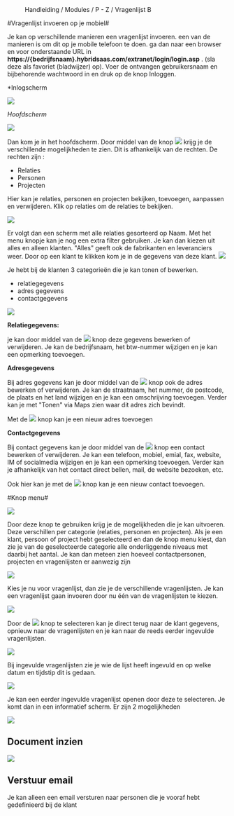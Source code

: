 <properties>
	<page>
		<title>Vragenlijst invoeren</title>
	</page>
	<menu>
		<position>Handleiding / Modules / P - Z / Vragenlijst</position> 
		<title>Vragenlijst invoeren</title>
	<sort>B</sort>
	</menu>
</properties>


#Vragenlijst invoeren op je mobiel#

<description>Je kan op verschillende manieren een vragenlijst invoeren. een van de manieren is om dit op je mobile telefoon te doen. ga dan naar een browser en voor onderstaande URL in **https://{bedrijfsnaam}.hybridsaas.com/extranet/login/login.asp** . (sla deze als favoriet (bladwijzer) op). </description>
Voer de ontvangen gebruikersnaam en bijbehorende wachtwoord in en druk op de knop Inloggen.  

*Inlogscherm

![](images/mob-inlog.jpg)

*Hoofdscherm*

![](images/mob-hoofd.jpg)

Dan kom je in het hoofdscherm. Door middel van de knop ![](images/mob-knop.jpg)  krijg je de verschillende mogelijkheden te zien. Dit is afhankelijk van de rechten. De rechten zijn :

- Relaties
- Personen
- Projecten

Hier kan je relaties, personen en projecten bekijken, toevoegen, aanpassen en verwijderen. 
Klik op relaties om de relaties te bekijken.

![](images/mob-menu.jpg) 

Er volgt dan een scherm met alle relaties gesorteerd op Naam. Met het menu knopje kan je nog een extra filter gebruiken. Je kan dan kiezen uit alles en alleen klanten. "Alles" geeft ook de fabrikanten en leveranciers weer.
Door op een klant te klikken kom je in de gegevens van deze klant.
![](images/mob-klant.jpg) 

Je hebt bij de klanten 3 categorieën die je kan tonen of bewerken.

- relatiegegevens
- adres gegevens
- contactgegevens

![](images/mob-hoofd-1.jpg)

**Relatiegegevens:**
 
je kan door middel van de ![](images/mob-potlood.jpg)  knop deze gegevens bewerken of verwijderen. Je kan de bedrijfsnaam, het btw-nummer wijzigen en je kan een opmerking toevoegen.

**Adresgegevens**

Bij adres gegevens kan je door middel van de ![](images/mob-potlood.jpg) knop ook de adres bewerken of verwijderen. Je kan de straatnaam, het nummer, de postcode, de plaats en het land wijzigen en je kan een omschrijving toevoegen. Verder kan je met "Tonen" via Maps zien waar dit adres zich bevindt.

Met de ![](images/mob-plus.jpg) knop kan je een nieuw adres toevoegen

**Contactgegevens**

Bij contact gegevens kan je door middel van de ![](images/mob-potlood.jpg) knop een contact bewerken of verwijderen. Je kan een telefoon, mobiel, emial, fax, website, IM of socialmedia wijzigen en je kan een opmerking toevoegen. Verder kan je afhankelijk van het contact direct bellen, mail, de website bezoeken, etc.
   
Ook hier kan je met de ![](images/mob-plus.jpg) knop kan je een nieuw contact toevoegen.

#Knop menu#

![](images/mob-knop-menu.jpg)

Door deze knop te gebruiken krijg je de mogelijkheden die je kan uitvoeren. Deze verschillen per categorie (relaties, personen en projecten). Als je een klant, persoon of project hebt geselecteerd en dan de knop menu kiest, dan zie je van de geselecteerde categorie alle onderliggende niveaus met daarbij het aantal. Je kan dan meteen zien hoeveel contactpersonen, projecten en vragenlijsten er aanwezig zijn

![](images/mob-knop-menu-aantal.jpg)

Kies je nu voor vragenlijst, dan zie je de verschillende vragenlijsten. Je kan een vragenlijst gaan invoeren door nu één van de vragenlijsten te kiezen.   

![](images/mob-knop-menu-vragenlijst.jpg)

Door de ![](images/mob-knop-menu.jpg) knop te selecteren kan je direct terug naar de klant gegevens, opnieuw naar de vragenlijsten en je kan naar de reeds eerder ingevulde vragenlijsten.


![](images/mob-knop-menu-vragenlijst-1.jpg)  

Bij ingevulde vragenlijsten zie je wie de lijst heeft ingevuld en op welke datum en tijdstip dit is gedaan.

![](images/mob-knop-menu-ingevuld-vragenlijst.jpg)

Je kan een eerder ingevulde vragenlijst openen door deze te selecteren. Je komt dan in een informatief scherm. Er zijn 2 mogelijkheden   

![](images/mob-knop-menu-ingevuld-vragenlijst-1.jpg)

**Document inzien**
-
![](images/mob-vragenlijst-inzien.jpg)

**Verstuur email**
-
Je kan alleen een email versturen naar personen die je vooraf hebt gedefinieerd bij de klant 